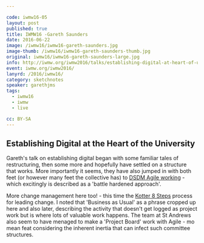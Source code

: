 ```yaml
---

code: iwmw16-05
layout: post
published: true
title: IWMW16 -Gareth Saunders 
date: 2016-06-22
image: /iwmw16/iwmw16-gareth-saunders.jpg
image-thumb: /iwmw16/iwmw16-gareth-saunders-thumb.jpg
original: iwmw16/iwmw16-gareth-saunders-large.jpg
info: http://iwmw.org/iwmw2016/talks/establishing-digital-at-heart-of-university/
event: iwmw.org/iwmw2016/
lanyrd: /2016/iwmw16/
category: sketchnotes
speaker: garethjms
tags:
  - iwmw16
  - iwmw
  - live

cc: BY-SA
---
```




## Establishing Digital at the Heart of the University ##

Gareth's talk on establishing digital began with some familiar tales of restructuring, then some more and hopefully have settled on a structure that works. More importantly it seems, they have also jumped in  with both feet (or however many feet the collective has) to [DSDM Agile working](https://www.dsdm.org/resources/dsdm-handbooks/the-dsdm-agile-project-framework-2014-onwards) - which excitingly is described as a 'battle hardened approach'.

More change management here too! - this time the [Kotter 8 Steps](http://www.kotterinternational.com/the-8-step-process-for-leading-change/) process for leading change.
I noted that 'Business as Usual' as a phrase cropped up here and also later, describing the activity that doesn't get logged as project work but is where lots of valuable work happens. The team at St Andrews also seem to have menaged to make a 'Project Board' work with Agile - mo mean feat considering the inherent inertia that can infect such committee structures.
